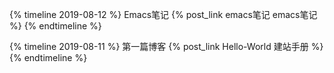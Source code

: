{% timeline 2019-08-12 %} Emacs笔记 {% post_link emacs笔记 emacs笔记 %}  {% endtimeline %} 

{% timeline 2019-08-11 %} 第一篇博客 {% post_link Hello-World 建站手册 %}  {% endtimeline %} 

